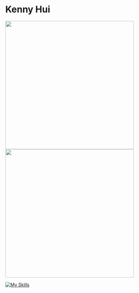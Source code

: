 # Kenny Hui

<a href="https://github.com/khui0">
  <img width=400 src="https://github-readme-stats.vercel.app/api?username=khui0&theme=github_dark&show_icons=true&hide_border=true&count_private=true&rank_icon=github" />
</a>
<br>
<a href="https://github.com/khui0">
  <img width=400 src="https://github-readme-stats.vercel.app/api/top-langs/?username=khui0&theme=github_dark&show_icons=true&hide_border=true&layout=compact" />
</a>

[![My Skills](https://skillicons.dev/icons?i=vscode,idea,sublime,js,html,css,vite,svelte,tailwind,nodejs,express,cs,bash,powershell,ps,ai,arduino,raspberrypi&perline=7)](https://skillicons.dev)
